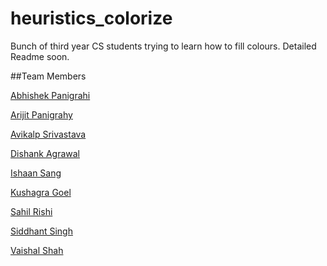 # heuristics_colorize

Bunch of third year CS students trying to learn how to fill colours. Detailed Readme soon.

##Team Members

[Abhishek Panigrahi](https://github.com/abhishekpanigrahi1996)

[Arijit Panigrahy](https://github.com/arijitiit)

[Avikalp Srivastava](https://github.com/Avikalp7)

[Dishank Agrawal](https://github.com/dkagrawal)

[Ishaan Sang](https://github.com/ishaansang)

[Kushagra Goel](https://github.com/Kushagra-Goel)

[Sahil Rishi](https://github.com/reckoner-david)

[Siddhant Singh](https://github.com/siddhant-08)

[Vaishal Shah](https://github.com/Vaishal-shah)
